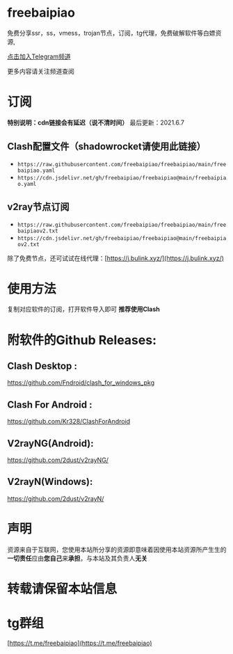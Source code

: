 # freebaipiao

免费分享ssr，ss，vmess，trojan节点，订阅，tg代理，免费破解软件等白嫖资源,

[点击加入Telegram频道](https://t.me/freebaipiao)

更多内容请关注频道查阅

# 订阅
**特别说明：cdn链接会有延迟（说不清时间）**
最后更新：2021.6.7
## Clash配置文件（shadowrocket请使用此链接）

- `https://raw.githubusercontent.com/freebaipiao/freebaipiao/main/freebaipiao.yaml`
- `https://cdn.jsdelivr.net/gh/freebaipiao/freebaipiao@main/freebaipiao.yaml`


## v2ray节点订阅  

- `https://raw.githubusercontent.com/freebaipiao/freebaipiao/main/freebaipiaov2.txt`  
- `https://cdn.jsdelivr.net/gh/freebaipiao/freebaipiao@main/freebaipiaov2.txt`

除了免费节点，还可试试在线代理：[https://j.bulink.xyz/](https://j.bulink.xyz/)


# 使用方法

复制对应软件的订阅，打开软件导入即可
**推荐使用Clash**

# 附软件的Github Releases:
## Clash Desktop : 
https://github.com/Fndroid/clash_for_windows_pkg

## Clash For Android : 
https://github.com/Kr328/ClashForAndroid

## V2rayNG(Android):
https://github.com/2dust/v2rayNG/

## V2rayN(Windows):
https://github.com/2dust/v2rayN/

# **声明**
资源来自于互联网，您使用本站所分享的资源即意味着因使用本站资源所产生生的**一切责任**应由**您自己**来**承担**，与本站及其负责人**无关**

# 转载请保留本站信息

# tg群组
[https://t.me/freebaipiao](https://t.me/freebaipiao)
